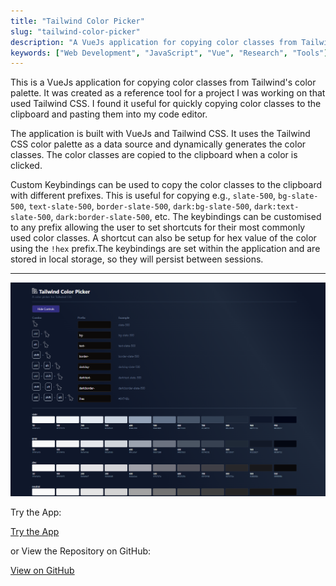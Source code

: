 ```yaml
---
title: "Tailwind Color Picker"
slug: "tailwind-color-picker"
description: "A VueJs application for copying color classes from Tailwind's color palette."
keywords: ["Web Development", "JavaScript", "Vue", "Research", "Tools"]
---
```


This is a VueJs application for copying color classes from Tailwind's color palette. It was created as a reference tool for a project I was working on that used Tailwind CSS. I found it useful for quickly copying color classes to the clipboard and pasting them into my code editor.

The application is built with VueJs and Tailwind CSS. It uses the Tailwind CSS color palette as a data source and dynamically generates the color classes. The color classes are copied to the clipboard when a color is clicked.

Custom Keybindings can be used to copy the color classes to the clipboard with different prefixes. This is useful for copying e.g., `slate-500`, `bg-slate-500`, `text-slate-500`, `border-slate-500`, `dark:bg-slate-500`, `dark:text-slate-500`, `dark:border-slate-500`, etc. The keybindings can be customised to any prefix allowing the user to set shortcuts for their most commonly used color classes. A shortcut can also be setup for hex value of the color using the `!hex` prefix.The keybindings are set within the application and are stored in local storage, so they will persist between sessions.

---

![screenshot](/project-images/tailwind-color-picker/feature.png)

Try the App:

<a className="btn btn-dark" href="https://gcoulby.github.io/tailwind-color-picker/"  target="_blank" rel="noopener noreferrer"><i className="fa fa-globe"></i> Try the App</a>

or View the Repository on GitHub:

<a className="btn btn-dark" href="https://github.com/gcoulby/tailwind-color-picker"  target="_blank" rel="noopener noreferrer"><i className="fa fa-github"></i> View on GitHub</a>
